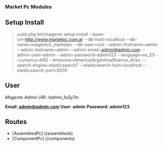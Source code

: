 ### Market Pc Modules

## Setup Install

> sudo php bin/magento setup:install --base-url=http://www.marketpc.com.ar --db-host=localhost --db-name=magento2_marketpc --db-user=root --admin-firstname=admin --admin-lastname=admin --admin-email=admin@admin.com --admin-user=admin --admin-password=admin123 --language=es_ES --currency=ARS --timezone=America/Argentina/Buenos_Aires --search-engine=elasticsearch7 --elasticsearch-host=localhost --elasticsearch-port=9200

## User

*Magento Admin URI: /admin_1a3y7m*

**Email: admin@admin.com**
**User: admin**
**Password: admin123**

## Routes
 - [AssembledPc] (/assembleds)   
 - [ComponentPc] (/components)

